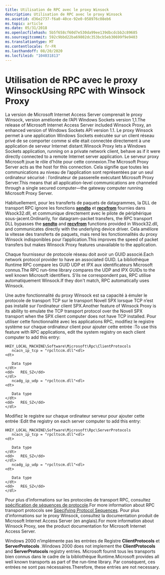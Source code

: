 ```yaml
---
title: Utilisation de RPC avec le proxy Winsock
description: Utilisation de RPC avec le proxy Winsock
ms.assetid: d36e2737-f6a0-40ce-92e0-058976c08eb6
ms.topic: article
ms.date: 05/31/2018
ms.openlocfilehash: 5b5f658cf60d7e530da99ee139dbcdcbb2c89685
ms.sourcegitcommit: 592c9bbd22ba69802dc353bcb5eb30699f9e9403
ms.translationtype: MT
ms.contentlocale: fr-FR
ms.lasthandoff: 08/20/2020
ms.locfileid: "104031813"
---
```

# <a name="using-rpc-with-winsock-proxy"></a><span data-ttu-id="d1c4e-103">Utilisation de RPC avec le proxy Winsock</span><span class="sxs-lookup"><span data-stu-id="d1c4e-103">Using RPC with Winsock Proxy</span></span>

<span data-ttu-id="d1c4e-104">La version de Microsoft Internet Access Server comprenait le proxy Winsock, version améliorée de l’API Windows Sockets version 1,1.</span><span class="sxs-lookup"><span data-stu-id="d1c4e-104">The release of Microsoft Internet Access Server included Winsock Proxy, an enhanced version of Windows Sockets API version 1.1.</span></span> <span data-ttu-id="d1c4e-105">Le proxy Winsock permet à une application Windows Sockets exécutée sur un client réseau privé de se comporter comme si elle était connectée directement à une application de serveur Internet distant.</span><span class="sxs-lookup"><span data-stu-id="d1c4e-105">Winsock Proxy lets a Windows Sockets application, running on a private network client, behave as if it were directly connected to a remote Internet server application.</span></span> <span data-ttu-id="d1c4e-106">Le serveur proxy Microsoft joue le rôle d’hôte pour cette connexion.</span><span class="sxs-lookup"><span data-stu-id="d1c4e-106">The Microsoft Proxy Server acts as the host for this connection.</span></span> <span data-ttu-id="d1c4e-107">Cela signifie que toutes les communications au niveau de l’application sont représentées par un seul ordinateur sécurisé : l’ordinateur de passerelle exécutant Microsoft Proxy Server.</span><span class="sxs-lookup"><span data-stu-id="d1c4e-107">This means that all application-level communications are channeled through a single secured computer—the gateway computer running Microsoft Proxy Server.</span></span>

<span data-ttu-id="d1c4e-108">Habituellement, pour les transferts de paquets de datagrammes, la DLL de transport RPC ignore les fonctions [**sendto**](/windows/desktop/api/winsock/nf-winsock-sendto) et [**recvfrom**](/windows/desktop/api/winsock/nf-winsock-recvfrom) fournies dans Wsock32.dll, et communique directement avec le pilote de périphérique sous-jacent.</span><span class="sxs-lookup"><span data-stu-id="d1c4e-108">Ordinarily, for datagram-packet transfers, the RPC transport DLL bypasses the [**sendto**](/windows/desktop/api/winsock/nf-winsock-sendto) and [**recvfrom**](/windows/desktop/api/winsock/nf-winsock-recvfrom) functions provided in Wsock32.dll, and communicates directly with the underlying device driver.</span></span> <span data-ttu-id="d1c4e-109">Cela améliore la vitesse des transferts de paquets, mais rend les fonctionnalités du proxy Winsock indisponibles pour l’application.</span><span class="sxs-lookup"><span data-stu-id="d1c4e-109">This improves the speed of packet transfers but makes Winsock Proxy features unavailable to the application.</span></span>

<span data-ttu-id="d1c4e-110">Chaque fournisseur de protocole réseau doit avoir un GUID associé.</span><span class="sxs-lookup"><span data-stu-id="d1c4e-110">Each network protocol provider to have an associated GUID.</span></span> <span data-ttu-id="d1c4e-111">La bibliothèque Runtime RPC compare les GUID UDP et IPX aux identificateurs Microsoft connus.</span><span class="sxs-lookup"><span data-stu-id="d1c4e-111">The RPC run-time library compares the UDP and IPX GUIDs to the well known Microsoft identifiers.</span></span> <span data-ttu-id="d1c4e-112">S’ils ne correspondent pas, RPC utilise automatiquement Winsock.</span><span class="sxs-lookup"><span data-stu-id="d1c4e-112">If they don't match, RPC automatically uses Winsock.</span></span>

<span data-ttu-id="d1c4e-113">Une autre fonctionnalité du proxy Winsock est sa capacité à émuler le protocole de transport TCP sur le transport Novell SPX lorsque TCP n’est pas installé sur l’ordinateur client SPX.</span><span class="sxs-lookup"><span data-stu-id="d1c4e-113">Another feature of Winsock Proxy is its ability to emulate the TCP transport protocol over the Novell SPX transport when the SPX client computer does not have TCP installed.</span></span> <span data-ttu-id="d1c4e-114">Pour utiliser cette fonctionnalité avec les applications RPC, modifiez le registre système sur chaque ordinateur client pour ajouter cette entrée :</span><span class="sxs-lookup"><span data-stu-id="d1c4e-114">To use this feature with RPC applications, edit the system registry on each client computer to add this entry:</span></span>

```
HKEY_LOCAL_MACHINE\Software\Microsoft\Rpc\ClientProtocols
   ncacn_ip_tcp = "rpcltccm.dll"<dl>
<dt>

   Data type
</dt>
<dd>   REG_SZ</dd>
</dl>
   ncadg_ip_udp = "rpcltccm.dll"<dl>
<dt>

   Data type
</dt>
<dd>   REG_SZ</dd>
</dl>
```

<span data-ttu-id="d1c4e-115">Modifiez le registre sur chaque ordinateur serveur pour ajouter cette entrée :</span><span class="sxs-lookup"><span data-stu-id="d1c4e-115">Edit the registry on each server computer to add this entry:</span></span>

```
HKEY_LOCAL_MACHINE\Software\Microsoft\Rpc\ServerProtocols
   ncacn_ip_tcp = "rpcltscm.dll"<dl>
<dt>

   Data type
</dt>
<dd>   REG_SZ</dd>
</dl>
   ncadg_ip_udp = "rpcltscm.dll"<dl>
<dt>

   Data type
</dt>
<dd>   REG_SZ</dd>
</dl>
```

<span data-ttu-id="d1c4e-116">Pour plus d’informations sur les protocoles de transport RPC, consultez [spécification de séquences de protocole](specifying-protocol-sequences.md).</span><span class="sxs-lookup"><span data-stu-id="d1c4e-116">For more information about RPC transport protocols see [Specifying Protocol Sequences](specifying-protocol-sequences.md).</span></span> <span data-ttu-id="d1c4e-117">Pour plus d’informations sur le proxy Winsock, consultez la documentation produit de Microsoft Internet Access Server (en anglais).</span><span class="sxs-lookup"><span data-stu-id="d1c4e-117">For more information about Winsock Proxy, see the product documentation for Microsoft Internet Access Server.</span></span>

<span data-ttu-id="d1c4e-118">Windows 2000 n’implémente pas les entrées de Registre **ClientProtocols** et **ServerProtocols** .</span><span class="sxs-lookup"><span data-stu-id="d1c4e-118">Windows 2000 does not implement the **ClientProtocols** and **ServerProtocols** registry entries.</span></span> <span data-ttu-id="d1c4e-119">Microsoft fournit tous les transports bien connus dans le cadre de la bibliothèque Runtime.</span><span class="sxs-lookup"><span data-stu-id="d1c4e-119">Microsoft provides all well known transports as part of the run-time library.</span></span> <span data-ttu-id="d1c4e-120">Par conséquent, ces entrées ne sont pas nécessaires.</span><span class="sxs-lookup"><span data-stu-id="d1c4e-120">Therefore, these entries are not necessary.</span></span>

 

 